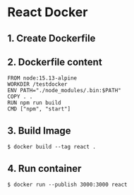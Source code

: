 # React Docker

## 1. Create Dockerfile

## 2. Dockerfile content
```
FROM node:15.13-alpine
WORKDIR /testdocker
ENV PATH="./node_modules/.bin:$PATH"
COPY . .
RUN npm run build
CMD ["npm", "start"]
```

## 3. Build Image 
```
$ docker build --tag react .
```

## 4. Run container
```
$ docker run --publish 3000:3000 react
```

